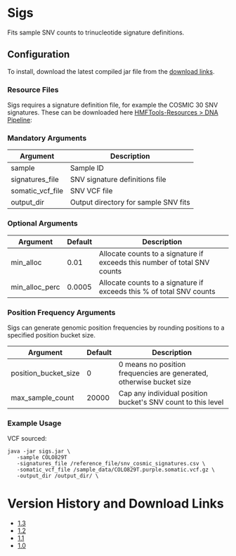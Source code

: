 # Sigs
Fits sample SNV counts to trinucleotide signature definitions.

## Configuration

To install, download the latest compiled jar file from the [download links](#version-history-and-download-links). 

### Resource Files
Sigs requires a signature definition file, for example the COSMIC 30 SNV signatures. 
These can be downloaded here  [HMFTools-Resources > DNA Pipeline](https://console.cloud.google.com/storage/browser/hmf-public/HMFtools-Resources/dna_pipeline/):

### Mandatory Arguments

Argument | Description 
---|---
sample | Sample ID
signatures_file | SNV signature definitions file
somatic_vcf_file | SNV VCF file
output_dir | Output directory for sample SNV fits

### Optional Arguments

Argument | Default | Description 
---|---|---
min_alloc| 0.01 | Allocate counts to a signature if exceeds this number of total SNV counts
min_alloc_perc| 0.0005 | Allocate counts to a signature if exceeds this % of total SNV counts
 
### Position Frequency Arguments
Sigs can generate genomic position frequencies by rounding positions to a specified position bucket size. 

Argument | Default | Description 
---|---|---
position_bucket_size | 0 | 0 means no position frequencies are generated, otherwise bucket size
max_sample_count | 20000 | Cap any individual position bucket's SNV count to this level 

### Example Usage

VCF sourced:
```
java -jar sigs.jar \
   -sample COLO829T 
   -signatures_file /reference_file/snv_cosmic_signatures.csv \
   -somatic_vcf_file /sample_data/COLO829T.purple.somatic.vcf.gz \
   -output_dir /output_dir/ \
```

# Version History and Download Links
- [1.3](https://github.com/hartwigmedical/hmftools/releases/tag/sigs-v1.3)
- [1.2](https://github.com/hartwigmedical/hmftools/releases/tag/sigs-v1.2)
- [1.1](https://github.com/hartwigmedical/hmftools/releases/tag/sigs-v1.1)
- [1.0](https://github.com/hartwigmedical/hmftools/releases/tag/sigs-v1.0)
